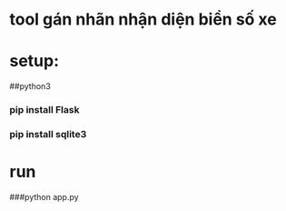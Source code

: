 # tool gán nhãn nhận diện biển số xe
# setup:
##python3
###  pip install Flask
###  pip install sqlite3
# run
###python app.py

